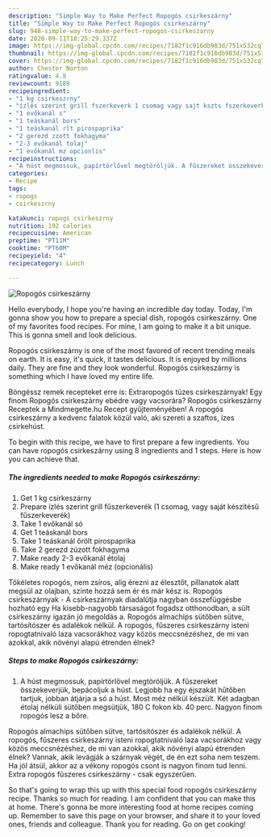 ```yaml
---
description: "Simple Way to Make Perfect Ropogós csirkeszárny"
title: "Simple Way to Make Perfect Ropogós csirkeszárny"
slug: 948-simple-way-to-make-perfect-ropogos-csirkeszarny
date: 2020-09-11T18:25:29.337Z
image: https://img-global.cpcdn.com/recipes/7182f1c916db983d/751x532cq70/ropogos-csirkeszarny-recept-foto.jpg
thumbnail: https://img-global.cpcdn.com/recipes/7182f1c916db983d/751x532cq70/ropogos-csirkeszarny-recept-foto.jpg
cover: https://img-global.cpcdn.com/recipes/7182f1c916db983d/751x532cq70/ropogos-csirkeszarny-recept-foto.jpg
author: Chester Norton
ratingvalue: 4.8
reviewcount: 9189
recipeingredient:
- "1 kg csirkeszrny"
- "ízlés szerint grill fszerkeverk 1 csomag vagy sajt kszts fszerkeverk"
- "1 evőkanál s"
- "1 teáskanál bors"
- "1 teáskanál rlt pirospaprika"
- "2 gerezd zzott fokhagyma"
- "2-3 evőkanál tolaj"
- "1 evőkanál mz opcionlis"
recipeinstructions:
- "A húst megmossuk, papírtörlővel megtöröljük. A fűszereket összekeverjük, bepácoljuk a húst. Legjobb ha egy éjszakát hűtőben tartjuk, jobban átjárja a só a húst. Most méz nélkül készült. Két adagban étolaj nélküli sütőben megsütjük, 180 C fokon kb. 40 perc. Nagyon finom ropogós lesz a bőre."
categories:
- Recipe
tags:
- ropogs
- csirkeszrny

katakunci: ropogs csirkeszrny 
nutrition: 192 calories
recipecuisine: American
preptime: "PT11M"
cooktime: "PT60M"
recipeyield: "4"
recipecategory: Lunch

---
```



![Ropogós csirkeszárny](https://img-global.cpcdn.com/recipes/7182f1c916db983d/751x532cq70/ropogos-csirkeszarny-recept-foto.jpg)

Hello everybody, I hope you're having an incredible day today. Today, I'm gonna show you how to prepare a special dish, ropogós csirkeszárny. One of my favorites food recipes. For mine, I am going to make it a bit unique. This is gonna smell and look delicious.

Ropogós csirkeszárny is one of the most favored of recent trending meals on earth. It is easy, it's quick, it tastes delicious. It is enjoyed by millions daily. They are fine and they look wonderful. Ropogós csirkeszárny is something which I have loved my entire life.

Böngéssz remek recepteket erre is: Extraropogós tüzes csirkeszárnyak! Egy finom Ropogós csirkeszárny ebédre vagy vacsorára? Ropogós csirkeszárny Receptek a Mindmegette.hu Recept gyűjteményében! A ropogós csirkeszárny a kedvenc falatok közül való, aki szereti a szaftos, ízes csirkehúst.


To begin with this recipe, we have to first prepare a few ingredients. You can have ropogós csirkeszárny using 8 ingredients and 1 steps. Here is how you can achieve that.

<!--inarticleads1-->

##### The ingredients needed to make Ropogós csirkeszárny:

1. Get 1 kg csirkeszárny
1. Prepare ízlés szerint grill fűszerkeverék (1 csomag, vagy saját készítésű fűszerkeverék)
1. Take 1 evőkanál só
1. Get 1 teáskanál bors
1. Take 1 teáskanál őrölt pirospaprika
1. Take 2 gerezd zúzott fokhagyma
1. Make ready 2-3 evőkanál étolaj
1. Make ready 1 evőkanál méz (opcionális)


Tökéletes ropogós, nem zsíros, alig érezni az élesztőt, pillanatok alatt megsül az olajban, szinte hozzá sem ér és már kész is. Ropogós csirkeszárnyak - A csirkeszárnyak diadalútja nagyban összefüggésbe hozható egy Ha kisebb-nagyobb társaságot fogadsz otthonodban, a sült csirkeszárny igazán jó megoldás a. Ropogós almachips sütőben sütve, tartósítószer és adalékok nélkül. A ropogós, fűszeres csirkeszárny isteni ropogtatnivaló laza vacsorákhoz vagy közös meccsnézéshez, de mi van azokkal, akik növényi alapú étrenden élnek? 

<!--inarticleads2-->

##### Steps to make Ropogós csirkeszárny:

1. A húst megmossuk, papírtörlővel megtöröljük. A fűszereket összekeverjük, bepácoljuk a húst. Legjobb ha egy éjszakát hűtőben tartjuk, jobban átjárja a só a húst. Most méz nélkül készült. Két adagban étolaj nélküli sütőben megsütjük, 180 C fokon kb. 40 perc. Nagyon finom ropogós lesz a bőre.


Ropogós almachips sütőben sütve, tartósítószer és adalékok nélkül. A ropogós, fűszeres csirkeszárny isteni ropogtatnivaló laza vacsorákhoz vagy közös meccsnézéshez, de mi van azokkal, akik növényi alapú étrenden élnek? Vannak, akik levágják a szárnyak végét, de én ezt soha nem teszem. Ha jól átsül, akkor az a vékony ropogós csont is nagyon finom tud lenni. Extra ropogós fűszeres csirkeszárny - csak egyszerűen. 

So that's going to wrap this up with this special food ropogós csirkeszárny recipe. Thanks so much for reading. I am confident that you can make this at home. There's gonna be more interesting food at home recipes coming up. Remember to save this page on your browser, and share it to your loved ones, friends and colleague. Thank you for reading. Go on get cooking!
